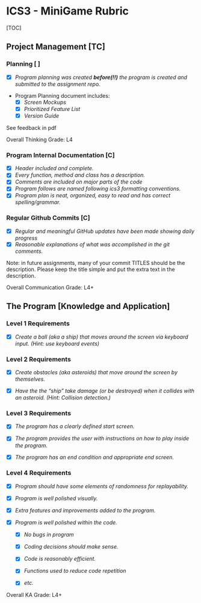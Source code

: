 # ICS3 - MiniGame Rubric

[TOC]


## Project Management [TC]
### Planning [ ]
- [X] *Program planning was created **before(!!)** the program is created and submitted to the assignment repo.*
- Program Planning document includes:
  - [X] *Screen Mockups*
  - [X] *Prioritized Feature List*
  - [X] *Version Guide*

See feedback in pdf

Overall Thinking Grade: L4



### Program Internal Documentation [C]

- [X] *Header included and complete.*
- [X] *Every function, method and class has a description.*
- [X] *Comments are included on major parts of the code*
- [X] *Program follows are named following ics3 formatting conventions.*
- [X] *Program plan is neat, organized, easy to read and has correct spelling/grammar.*

### Regular Github Commits [C]

- [X] *Regular and *meaningful* GitHub updates have been made showing daily progress*
- [X] *Reasonable explanations of what was accomplished in the git comments.*

Note: in future assignments, many of your commit TITLES should be the description.  Please keep the title simple and put the extra text in the description.

Overall Communication Grade: L4+



## The Program [Knowledge and Application]

### Level 1 Requirements
- [X] *Create a ball (aka a ship) that moves around the screen via keyboard input. (Hint: use keyboard events)*
### Level 2 Requirements
- [X] *Create obstacles (aka asteroids) that move around the screen by themselves.*
- [X] *Have the the “ship” take damage (or be destroyed) when it collides with an asteroid. (Hint: Collision detection.)*


### Level 3 Requirements
- [X] *The program has a clearly defined start screen.*
- [X] *The program provides the user with instructions on how to play inside the program.*
- [X] *The program has an end condition and appropriate end screen.*


### Level 4 Requirements

- [X] *Program should have some elements of randomness for replayability.*

- [X] *Program is well polished visually.*

- [X] *Extra features and improvements added to the program.*

- [X] *Program is well polished within the code.*

  - [X] *No bugs in program*
  - [X] *Coding decisions should make sense.*
  - [X] *Code is reasonably efficient.*
  - [X] *Functions used to reduce code repetition*
  - [X] *etc.*

  

Overall KA Grade: L4+